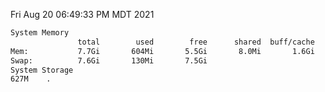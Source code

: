 Fri Aug 20 06:49:33 PM MDT 2021
```bash
System Memory
               total        used        free      shared  buff/cache   available
Mem:           7.7Gi       604Mi       5.5Gi       8.0Mi       1.6Gi       6.8Gi
Swap:          7.6Gi       130Mi       7.5Gi
System Storage
627M	.
```
